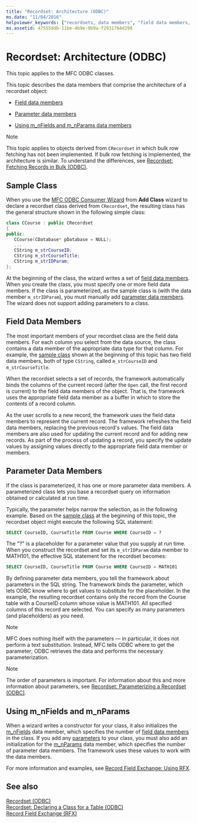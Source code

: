 ```yaml
---
title: "Recordset: Architecture (ODBC)"
ms.date: "11/04/2016"
helpviewer_keywords: ["recordsets, data members", "field data members, recordset architecture", "field data members", "m_nParams data member, recordsets", "recordsets, architecture", "parameter data members in recordsets", "m_nFields data member", "ODBC recordsets, architecture", "m_nParams data member", "m_nFields data member, recordsets"]
ms.assetid: 47555ddb-11be-4b9e-9b9a-f2931764d298
---
```

# Recordset: Architecture (ODBC)

This topic applies to the MFC ODBC classes.

This topic describes the data members that comprise the architecture of a recordset object:

- [Field data members](#_core_field_data_members)

- [Parameter data members](#_core_parameter_data_members)

- [Using m_nFields and m_nParams data members](#_core_using_m_nfields_and_m_nparams)

> [!NOTE]
>  This topic applies to objects derived from `CRecordset` in which bulk row fetching has not been implemented. If bulk row fetching is implemented, the architecture is similar. To understand the differences, see [Recordset: Fetching Records in Bulk (ODBC)](../../data/odbc/recordset-fetching-records-in-bulk-odbc.md).

##  <a name="_core_a_sample_class"></a> Sample Class

When you use the [MFC ODBC Consumer Wizard](../../mfc/reference/adding-an-mfc-odbc-consumer.md) from **Add Class** wizard to declare a recordset class derived from `CRecordset`, the resulting class has the general structure shown in the following simple class:

```cpp
class CCourse : public CRecordset
{
public:
   CCourse(CDatabase* pDatabase = NULL);
   ...
   CString m_strCourseID;
   CString m_strCourseTitle;
   CString m_strIDParam;
};
```

At the beginning of the class, the wizard writes a set of [field data members](#_core_field_data_members). When you create the class, you must specify one or more field data members. If the class is parameterized, as the sample class is (with the data member `m_strIDParam`), you must manually add [parameter data members](#_core_parameter_data_members). The wizard does not support adding parameters to a class.

##  <a name="_core_field_data_members"></a> Field Data Members

The most important members of your recordset class are the field data members. For each column you select from the data source, the class contains a data member of the appropriate data type for that column. For example, the [sample class](#_core_a_sample_class) shown at the beginning of this topic has two field data members, both of type `CString`, called `m_strCourseID` and `m_strCourseTitle`.

When the recordset selects a set of records, the framework automatically binds the columns of the current record (after the `Open` call, the first record is current) to the field data members of the object. That is, the framework uses the appropriate field data member as a buffer in which to store the contents of a record column.

As the user scrolls to a new record, the framework uses the field data members to represent the current record. The framework refreshes the field data members, replacing the previous record's values. The field data members are also used for updating the current record and for adding new records. As part of the process of updating a record, you specify the update values by assigning values directly to the appropriate field data member or members.

##  <a name="_core_parameter_data_members"></a> Parameter Data Members

If the class is parameterized, it has one or more parameter data members. A parameterized class lets you base a recordset query on information obtained or calculated at run time.

Typically, the parameter helps narrow the selection, as in the following example. Based on the [sample class](#_core_a_sample_class) at the beginning of this topic, the recordset object might execute the following SQL statement:

```sql
SELECT CourseID, CourseTitle FROM Course WHERE CourseID = ?
```

The "?" is a placeholder for a parameter value that you supply at run time. When you construct the recordset and set its `m_strIDParam` data member to MATH101, the effective SQL statement for the recordset becomes:

```sql
SELECT CourseID, CourseTitle FROM Course WHERE CourseID = MATH101
```

By defining parameter data members, you tell the framework about parameters in the SQL string. The framework binds the parameter, which lets ODBC know where to get values to substitute for the placeholder. In the example, the resulting recordset contains only the record from the Course table with a CourseID column whose value is MATH101. All specified columns of this record are selected. You can specify as many parameters (and placeholders) as you need.

> [!NOTE]
>  MFC does nothing itself with the parameters — in particular, it does not perform a text substitution. Instead, MFC tells ODBC where to get the parameter; ODBC retrieves the data and performs the necessary parameterization.

> [!NOTE]
>  The order of parameters is important. For information about this and more information about parameters, see [Recordset: Parameterizing a Recordset (ODBC)](../../data/odbc/recordset-parameterizing-a-recordset-odbc.md).

##  <a name="_core_using_m_nfields_and_m_nparams"></a> Using m_nFields and m_nParams

When a wizard writes a constructor for your class, it also initializes the [m_nFields](../../mfc/reference/crecordset-class.md#m_nfields) data member, which specifies the number of [field data members](#_core_field_data_members) in the class. If you add any [parameters](#_core_parameter_data_members) to your class, you must also add an initialization for the [m_nParams](../../mfc/reference/crecordset-class.md#m_nparams) data member, which specifies the number of parameter data members. The framework uses these values to work with the data members.

For more information and examples, see [Record Field Exchange: Using RFX](../../data/odbc/record-field-exchange-using-rfx.md).

## See also

[Recordset (ODBC)](../../data/odbc/recordset-odbc.md)<br/>
[Recordset: Declaring a Class for a Table (ODBC)](../../data/odbc/recordset-declaring-a-class-for-a-table-odbc.md)<br/>
[Record Field Exchange (RFX)](../../data/odbc/record-field-exchange-rfx.md)